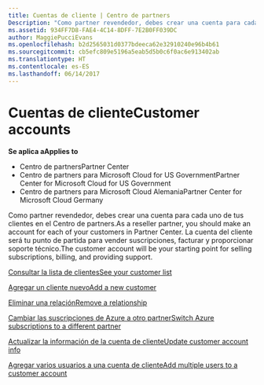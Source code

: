 ```yaml
---
title: Cuentas de cliente | Centro de partners
Description: "Como partner revendedor, debes crear una cuenta para cada uno de tus clientes en el Centro de partners. La cuenta del cliente será tu punto de partida para vender suscripciones, facturar y proporcionar soporte técnico."
ms.assetid: 934FF7D8-FAE4-4C14-8DFF-7E2B0FF039DC
author: MaggiePucciEvans
ms.openlocfilehash: b2d2565031d0377bdeeca62e32910240e96b4b61
ms.sourcegitcommit: cb5efc809e5196a5eab5d5b0c6f0ac6e913402ab
ms.translationtype: HT
ms.contentlocale: es-ES
ms.lasthandoff: 06/14/2017
---
```

# <a name="customer-accounts"></a><span data-ttu-id="6ac88-104">Cuentas de cliente</span><span class="sxs-lookup"><span data-stu-id="6ac88-104">Customer accounts</span></span>

**<span data-ttu-id="6ac88-105">Se aplica a</span><span class="sxs-lookup"><span data-stu-id="6ac88-105">Applies to</span></span>**

-  <span data-ttu-id="6ac88-106">Centro de partners</span><span class="sxs-lookup"><span data-stu-id="6ac88-106">Partner Center</span></span>
-  <span data-ttu-id="6ac88-107">Centro de partners para Microsoft Cloud for US Government</span><span class="sxs-lookup"><span data-stu-id="6ac88-107">Partner Center for Microsoft Cloud for US Government</span></span>
-  <span data-ttu-id="6ac88-108">Centro de partners para Microsoft Cloud Alemania</span><span class="sxs-lookup"><span data-stu-id="6ac88-108">Partner Center for Microsoft Cloud Germany</span></span>

<span data-ttu-id="6ac88-109">Como partner revendedor, debes crear una cuenta para cada uno de tus clientes en el Centro de partners.</span><span class="sxs-lookup"><span data-stu-id="6ac88-109">As a reseller partner, you should make an account for each of your customers in Partner Center.</span></span> <span data-ttu-id="6ac88-110">La cuenta del cliente será tu punto de partida para vender suscripciones, facturar y proporcionar soporte técnico.</span><span class="sxs-lookup"><span data-stu-id="6ac88-110">The customer account will be your starting point for selling subscriptions, billing, and providing support.</span></span>

[<span data-ttu-id="6ac88-111">Consultar la lista de clientes</span><span class="sxs-lookup"><span data-stu-id="6ac88-111">See your customer list</span></span>](see-your-customer-list.md)

[<span data-ttu-id="6ac88-112">Agregar un cliente nuevo</span><span class="sxs-lookup"><span data-stu-id="6ac88-112">Add a new customer</span></span>](add-a-new-customer.md)

[<span data-ttu-id="6ac88-113">Eliminar una relación</span><span class="sxs-lookup"><span data-stu-id="6ac88-113">Remove a relationship</span></span>](remove-a-relationship.md)

[<span data-ttu-id="6ac88-114">Cambiar las suscripciones de Azure a otro partner</span><span class="sxs-lookup"><span data-stu-id="6ac88-114">Switch Azure subscriptions to a different partner</span></span>](switch-azure-subscriptions-to-a-different-partner.md)

[<span data-ttu-id="6ac88-115">Actualizar la información de la cuenta de cliente</span><span class="sxs-lookup"><span data-stu-id="6ac88-115">Update customer account info</span></span>](update-customer-account-info.md)

[<span data-ttu-id="6ac88-116">Agregar varios usuarios a una cuenta de cliente</span><span class="sxs-lookup"><span data-stu-id="6ac88-116">Add multiple users to a customer account</span></span>](adding-multiple-users-to-a-customer-account.md)

